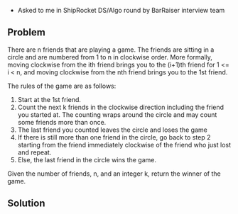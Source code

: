 - Asked to me in ShipRocket DS/Algo round by BarRaiser interview team

Problem
-------
There are n friends that are playing a game. The friends are sitting in a circle and are numbered from 1 to n in clockwise order. More formally, moving clockwise from the ith friend brings you to the (i+1)th friend for 1 <= i < n, and moving clockwise from the nth friend brings you to the 1st friend.

The rules of the game are as follows:

1) Start at the 1st friend. 
2) Count the next k friends in the clockwise direction including the friend you started at. The counting wraps around the circle and may count some friends more than once. 
3) The last friend you counted leaves the circle and loses the game
4) If there is still more than one friend in the circle, go back to step 2 starting from the friend immediately clockwise of the friend who just lost and repeat.
5) Else, the last friend in the circle wins the game.

Given the number of friends, n, and an integer k, return the winner of the game.

Solution
--------
